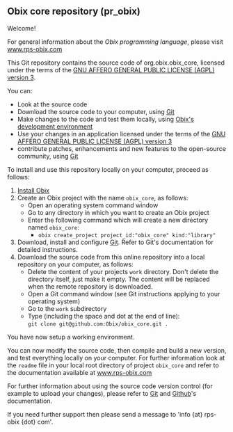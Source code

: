 <h2>Obix core repository (pr_obix)</h2>

<p>Welcome!</p>

<p>For general information about the <em>Obix programming language</em>, please visit <a href="http://www.rps-obix.com">www.rps-obix.com</a></p>

<p>This Git repository contains the source code of org.obix.obix_core, licensed under the terms of the <a href="http://www.gnu.org/licenses/agpl.html">GNU AFFERO GENERAL PUBLIC LICENSE (AGPL) version 3</a>.</p>

<p>You can:</p>
<ul>
  <li>Look at the source code</li>
  <li>Download the source code to your computer, using <a href="http://git-scm.com/">Git</a></li>
  <li>Make changes to the code and test them locally, using <a href="http://www.rps-obix.com/downloads/system/installation.html">Obix's development environment</a></li>
  <li>Use your changes in an application licensed under the terms of the <a href="http://www.gnu.org/licenses/agpl.html">GNU AFFERO GENERAL PUBLIC LICENSE (AGPL) version 3</a></li>
  <li>contribute patches, enhancements and new features to the open-source community, using <a href="http://git-scm.com/">Git</a></li>
</ul>

<p> To install and use this repository locally on your computer, proceed as follows:</p>

<ol>
  <li><a href="http://www.rps-obix.com/downloads/system/installation.html">Install Obix</a></li>

  <li>Create an Obix project with the name <code>obix_core</code>, as follows:
    <ul>
      <li>Open an operating system command window</li>
      <li>Go to any directory in which you want to create an Obix project</li>
      <li>Enter the following command which will create a new directory named <code>obix_core</code>:
        <ul>
          <li>
          	<code>obix create_project project_id:"obix_core" kind:"library"</code>
          </li>
        </ul>
      </li>
    </ul>
  </li>

  <li>Download, install and configure <a href="http://git-scm.com/">Git</a>. Refer to Git's documentation for detailed instructions.</li>

  <li>Download the source code from this online repository into a local repository on your computer, as follows:
    <ul>
      <li>Delete the content of your projects <code>work</code> directory. Don't delete the directory itself, just make it empty. The content will be replaced when the remote repository is downloaded.</li>
      <li>Open a Git command window (see Git instructions applying to your operating system)</li>
      <li>Go to the <code>work</code> subdirectory</li>
      <li>Type (including the space and dot at the end of line):<br />
        <code>git clone git@github.com:Obix/obix_core.git .</code>
      </li>
    </ul>
  </li>
</ol>

<p>You have now setup a working environment.</p>
<p> You can now modify the source code, then compile and build a new version, and test everything locally on your computer. For further information look at the <code>readme</code> file in your local root directory of project <code>obix_core</code> and refer to the documentation available at <a href="http://www.rps-obix.com">www.rps-obix.com</a></p>
<p>For further information about using the source code version control (for example to upload your changes), please refer to <a href="http://git-scm.com/">Git</a> and <a href="https://github.com/">Github</a>'s  documentation.</p>

<!--
<p>If you want to use your modified version of the Obix core in one of your applications then:</p>
<ul>
  <li>Modify the path to file <code>obix.oar</code> which is defined in file <code>work/obix/lib/file_list.txt</code> of your application</li>
  <li>Modify the path to file <code>obix.jar</code> which is defined in file <code>work/java/lib/file_list.txt</code> of your application</li>
</ul>
-->

<p>If you need further support then please send a message to 'info {at} rps-obix {dot} com'.</p>
